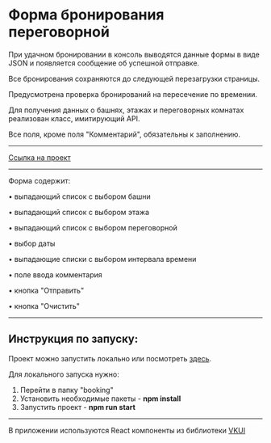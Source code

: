 # Форма бронирования переговорной 

При удачном бронировании в консоль выводятся данные формы в виде JSON и появляется сообщение об успешной отправке. 

Все бронирования сохраняются до следующей перезагрузки страницы.

Предусмотрена проверка бронирований на пересечение по времении. 

Для получения данных о башнях, этажах и переговорных комнатах реализован класс, имитирующий API.

Все поля, кроме поля "Комментарий", обязательны к заполнению.

---

[Ссылка на проект](https://eleonora-radina.github.io/booking-form/)

---

Форма содержит:

• выпадающий список с выбором башни

• выпадающий список с выбором этажа

• выпадающий список с выбором переговорной

• выбор даты

• выпадающие списки с выбором интервала времени

• поле ввода комментария

• кнопка "Отправить"

• кнопка "Очистить"

---

## Инструкция по запуску:

Проект можно запустить локально или посмотреть [здесь](https://eleonora-radina.github.io/booking-form/).

Для локального запуска нужно:
1. Перейти в папку "booking"
2. Установить необходимые пакеты - **npm install**
3. Запустить проект - **npm run start**

---

В приложении используются React компоненты из библиотеки [VKUI](https://github.com/VKCOM/VKUI)


